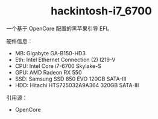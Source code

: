 <h1 align="center">hackintosh-i7_6700</h1>

一个基于 OpenCore 配置的黑苹果引导 EFI。

硬件信息：

- MB:  Gigabyte GA-B150-HD3
- Eth: Intel Ethernet Connection (2) I219-V
- CPU: Intel Core i7-6700 Skylake-S
- GPU: AMD Radeon RX 550
- SSD: Samsung SSD 850 EVO 120GB SATA-III
- HDD: Hitachi HTS725032A9A364 320GB SATA-III

引用源：

- OpenCore
